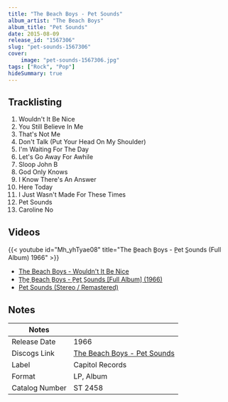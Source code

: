 ```yaml
---
title: "The Beach Boys - Pet Sounds"
album_artist: "The Beach Boys"
album_title: "Pet Sounds"
date: 2015-08-09
release_id: "1567306"
slug: "pet-sounds-1567306"
cover:
    image: "pet-sounds-1567306.jpg"
tags: ["Rock", "Pop"]
hideSummary: true
---
```


## Tracklisting
1. Wouldn't It Be Nice
2. You Still Believe In Me
3. That's Not Me
4. Don't Talk (Put Your Head On My Shoulder)
5. I'm Waiting For The Day
6. Let's Go Away For Awhile
7. Sloop John B
8. God Only Knows
9. I Know There's An Answer
10. Here Today
11. I Just Wasn't Made For These Times
12. Pet Sounds
13. Caroline No

## Videos
{{< youtube id="Mh_yhTyae08" title="The B̲each B̲oys - P̲et S̲ounds (Full Album) 1966" >}}
- [The Beach Boys - Wouldn't It Be Nice](https://www.youtube.com/watch?v=5lP8BZcyoEQ)
- [T̲h̲e̲ B̲each B̲oys - P̲et̲ S̲ounds [Full Album] (1966)](https://www.youtube.com/watch?v=f9keMETFIbk)
- [Pet Sounds (Stereo / Remastered)](https://www.youtube.com/watch?v=EeN_NytxKEc)

## Notes

| Notes          |             |
| ---------------| ----------- |
| Release Date   | 1966 |
| Discogs Link   | [The Beach Boys - Pet Sounds](https://www.discogs.com/release/1567306) |
| Label          | Capitol Records |
| Format         | LP, Album |
| Catalog Number | ST 2458 |

